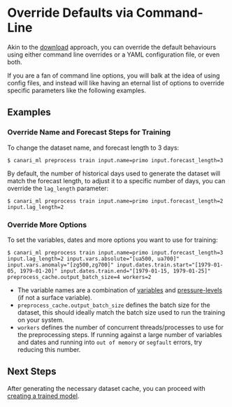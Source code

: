 # Override Defaults via Command-Line

Akin to the [download](../download/index.md) approach, you can override the default behaviours using either command line overrides or a YAML configuration file, or even both.

If you are a fan of command line options, you will balk at the idea of using config files, and instead will like having an eternal list of options to override specific parameters like the following examples.

## Examples

### Override Name and Forecast Steps for Training

To change the dataset name, and forecast length to 3 days:

``` console
$ canari_ml preprocess train input.name=primo input.forecast_length=3
```

By default, the number of historical days used to generate the dataset will match the forecast length, to adjust it to a specific number of days, you can override the `lag_length` parameter:

``` console
$ canari_ml preprocess train input.name=primo input.forecast_length=2 input.lag_length=2
```

### Override More Options

To set the variables, dates and more options you want to use for training:

``` console
$ canari_ml preprocess train input.name=primo input.forecast_length=3 input.lag_length=2 input.vars.absolute="[ua500, ua700]" input.vars.anomaly="[zg500,zg700]" input.dates.train.start="[1979-01-05, 1979-01-20]" input.dates.train.end="[1979-01-15, 1979-01-25]" preprocess_cache.output_batch_size=4 workers=2
```

- The variable names are a combination of [variables](../download/index.md#variables) and [pressure-levels](../download/index.md#pressure-levels) (if not a surface variable).
- `preprocess_cache.output_batch_size` defines the batch size for the dataset, this should ideally match the batch size used to run the training on your system.
- `workers` defines the number of concurrent threads/processes to use for the preprocessing steps. If running against a large number of variables and dates and running into `out of memory` or `segfault` errors, try reducing this number.

## Next Steps

After generating the necessary dataset cache, you can proceed with [creating a trained model](../train/index.md).

